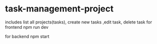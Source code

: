 # task-management-project
includes list all projects(tasks), create new tasks ,edit task, delete task 
for frontend npm run dev

for backend npm start
